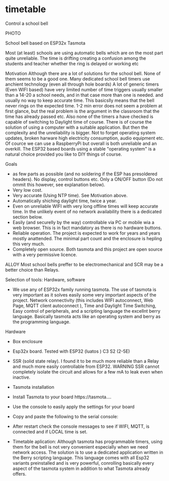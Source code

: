 # timetable
Control a school bell

PHOTO

School bell based on ESP32x Tasmota

Most (at least) schools are using automatic bells which are on the most part quite unreliable.
The time is drifting creating a confusion among the students and teacher whether the ring is delayed or working etc

Motivation
Although there are a lot of solutions for the school bell. None of them seems to be a good one. Many dedicated school bell timers use anchient technology (even all through hole boards)
A lot of generic timers (Even WIFI based) have very limited number of time triggers usually smaller than a 14-20 a school needs, and in that case more than one is needed.
and usually no way to keep accurate time. This basicslly means that the bell never rings on the expected time. 1-2 min error does not seem a problem at first glance, but the real problem is the argument in the classroom that the time has already passed etc. Also none of the timers a have checked is capable of switching to Daylight time of course. There is of course the solution of using a computer with a suitable application. But then the complexity and the unreliability is bigger. Not to forget operating system updates, broken harware high electricity consumption, audio equipment etc. Of cource we can use a RaspberryPi but overall is both unreliable and an overkill. The ESP32 based boards using a stable "operating system" is a natural choice provided you like to DIY things of course.

Goals

- as few parts as possible (and no soldering if the ESP has presoldered headers). No display, control buttons etc. Only a  ON/OFF button (Do not ommit this however, see explanation below).
- Very low cost.
- Very accurate (Using NTP time). See Motivation above.
- Automatically shiching daylight time, twice a year.
- Even on unreliable WIFI with very long offline times will keep accurate time. In the unlikely event of no network availability there is a dedicated section below.
- Easily (and securelly by the way) controllable via PC or mobile wia a web browser. This is in fact mandatory as there is no hardware buttons.
- Reliable operation. The project is expected to work for years and years mostly anattended. The minimal part count and the enclosure is hepling this very much.
- Completely open source. Both tasmota and this project are open source with a very permissive licence.

 ALLOY Most school bells preffer to be electromechanical and SCR may be a better choice than Relays.

Selection of tools: Hardware, software
- We use any of ESP32x family running tasmota. The use of tasmota is very important as it solves easily  some very important aspects of the project. Network connectivity (this includes WIFI autoconnect, Web Page, MQTT client autoconnect ), Time and Daylight Time Switching, Easy control of peripherals, and a scripting language the excellnt berry language. Basically tasmota acts like an operating system and berry as the programming language.

Hardware
- Box enclosure
- Esp32x board. Tested with ESP32 (luatos ) C3 S2 (2-5E)
- SSR (solid state relay). I found it to be much more reliable than a Relay and much more easily controllable from ESP32. WARNING SSR cannot completely isolate the circuit and allows for a few mA to leak even when inactive.

- Tasmota installation
- Install Tasmota to your board https://tasmota....
- Use the console to easily apply the settings for your board
- Copy and paste the following to the serial console:
- After restart check the console messages to see if WIFI, MQTT, is connected and if LOCAL time is set.

- Timetable aplication:
Although tasmota has programmable timers, using them for the bell is not very convenient especially when we need network access. The solution is to use a dedicated application written in the Berry scripting language. This language comes with all Esp32 variants preinstalled and is very powerful, conrolling basically every aspect of the tasmota system in addition to what Tasmota already offers.